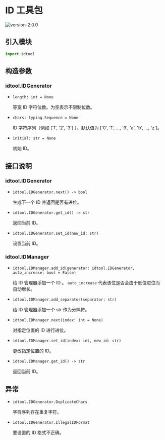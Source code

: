 # ID 工具包

![version-2.0.0](https://img.shields.io/badge/version-2.0.0-blue)

## 引入模块

```python
import idtool
```

## 构造参数

### idtool.IDGenerator

- `length: int = None`

    等宽 ID 字符位数。为空表示不限制位数。

- `chars: typing.Sequence = None`

    ID 字符序列（例如 ['1', '2', '3'] ）。默认值为 ['0', '1', ..., '9', 'a', 'b', ..., 'z']。

- `initial: str = None`

    初始 ID。

## 接口说明

### idtool.IDGenerator

- `idtool.IDGenerator.next() -> bool`

    生成下一个 ID 并返回是否有进位。

- `idtool.IDGenerator.get_id() -> str`

    返回当前 ID。

- `idtool.IDGenerator.set_id(new_id: str)`

    设置当前 ID。

### idtool.IDManager

- `idtool.IDManager.add_id(generator: idtool.IDGenerator, auto_increase: bool = False)`

    给 ID 管理器添加一个 ID 。 `auto_increase` 代表该位是否会由于低位进位而自动增长。

- `idtool.IDManager.add_separator(separator: str)`

    给 ID 管理器添加一个 str 作为分隔符。

- `idtool.IDManager.next(index: int = None)`

    对指定位置的 ID 进行进位。

- `idtool.IDManager.set_id(index: int, new_id: str)`

    更改指定位置的 ID。

- `idtool.IDManager.get_id() -> str`

    返回当前 ID。

## 异常

- `idtool.IDGenerator.DuplicateChars`

    字符序列存在重复字符。

- `idtool.IDGenerator.IllegalIDFormat`

    要设置的 ID 格式不正确。
